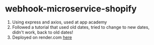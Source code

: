 # webhook-microservice-shopify
1. Using express and axios, used at app academy
2. Followed a tutorial that used old dates, tried to change to new dates, didn't work, back to old dates!
3. Deployed on render.com [here](https://webhook-microservice-shopify.onrender.com)
